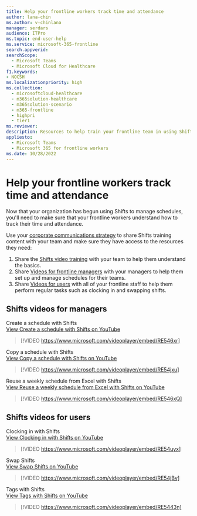 ```yaml
---
title: Help your frontline workers track time and attendance
author: lana-chin
ms.author: v-chinlana
manager: serdars
audience: ITPro
ms.topic: end-user-help 
ms.service: microsoft-365-frontline 
search.appverid: 
searchScope:
  - Microsoft Teams
  - Microsoft Cloud for Healthcare
f1.keywords:
- NOCSH
ms.localizationpriority: high
ms.collection: 
  - microsoftcloud-healthcare
  - m365solution-healthcare
  - m365solution-scenario
  - m365-frontline
  - highpri
  - tier1
ms.reviewer: 
description: Resources to help train your frontline team in using Shifts to access and manage their schedules.
appliesto: 
  - Microsoft Teams
  - Microsoft 365 for frontline workers
ms.date: 10/28/2022
---
```


# Help your frontline workers track time and attendance

Now that your organization has begun using Shifts to manage schedules, you'll need to make sure that your frontline workers understand how to track their time and attendance.

Use your [corporate communications strategy](flw-corp-comms.md) to share Shifts training content with your team and make sure they have access to the resources they need:

1. Share the [Shifts video training](https://support.microsoft.com/office/what-is-shifts-f8efe6e4-ddb3-4d23-b81b-bb812296b821) with your team to help them understand the basics.
2. Share [Videos for frontline managers](#shifts-videos-for-managers) with your managers to help them set up and manage schedules for their teams.
3. Share [Videos for users](#shifts-videos-for-users) with all of your frontline staff to help them perform regular tasks such as clocking in and swapping shifts.

## Shifts videos for managers

Create a schedule with Shifts <br>
[View Create a schedule with Shifts on YouTube](https://go.microsoft.com/fwlink/?linkid=2202612)
> [!VIDEO https://www.microsoft.com/videoplayer/embed/RE546xr]

Copy a schedule with Shifts <br>
[View Copy a schedule with Shifts on YouTube](https://go.microsoft.com/fwlink/?linkid=2202298)
> [!VIDEO https://www.microsoft.com/videoplayer/embed/RE54jxu]

Reuse a weekly schedule from Excel with Shifts <br>
[View Reuse a weekly schedule from Excel with Shifts on YouTube](https://go.microsoft.com/fwlink/?linkid=2202611)
> [!VIDEO https://www.microsoft.com/videoplayer/embed/RE546xQ]

## Shifts videos for users

Clocking in with Shifts <br>
[View Clocking in with Shifts on YouTube](https://go.microsoft.com/fwlink/?linkid=2202613)
> [!VIDEO https://www.microsoft.com/videoplayer/embed/RE54uyx]

Swap Shifts <br>
[View Swap Shifts on YouTube](https://go.microsoft.com/fwlink/?linkid=2202711)
> [!VIDEO https://www.microsoft.com/videoplayer/embed/RE54jBv]

Tags with Shifts <br>
[View Tags with Shifts on YouTube](https://go.microsoft.com/fwlink/?linkid=2202712)
> [!VIDEO https://www.microsoft.com/videoplayer/embed/RE5443n]
